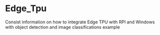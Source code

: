 # Edge_Tpu
 Consist information on how to integrate Edge TPU with RPI and Windows with object detection and image classifications example
